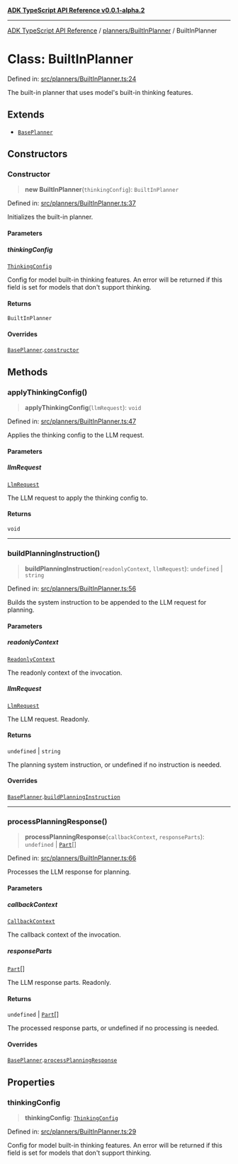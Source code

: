 [**ADK TypeScript API Reference v0.0.1-alpha.2**](../../../README.md)

***

[ADK TypeScript API Reference](../../../modules.md) / [planners/BuiltInPlanner](../README.md) / BuiltInPlanner

# Class: BuiltInPlanner

Defined in: [src/planners/BuiltInPlanner.ts:24](https://github.com/njraladdin/adk-typescript/blob/main/src/planners/BuiltInPlanner.ts#L24)

The built-in planner that uses model's built-in thinking features.

## Extends

- [`BasePlanner`](../../BasePlanner/classes/BasePlanner.md)

## Constructors

### Constructor

> **new BuiltInPlanner**(`thinkingConfig`): `BuiltInPlanner`

Defined in: [src/planners/BuiltInPlanner.ts:37](https://github.com/njraladdin/adk-typescript/blob/main/src/planners/BuiltInPlanner.ts#L37)

Initializes the built-in planner.

#### Parameters

##### thinkingConfig

[`ThinkingConfig`](../../../models/types/interfaces/ThinkingConfig.md)

Config for model built-in thinking features. An error
will be returned if this field is set for models that don't support thinking.

#### Returns

`BuiltInPlanner`

#### Overrides

[`BasePlanner`](../../BasePlanner/classes/BasePlanner.md).[`constructor`](../../BasePlanner/classes/BasePlanner.md#constructor)

## Methods

### applyThinkingConfig()

> **applyThinkingConfig**(`llmRequest`): `void`

Defined in: [src/planners/BuiltInPlanner.ts:47](https://github.com/njraladdin/adk-typescript/blob/main/src/planners/BuiltInPlanner.ts#L47)

Applies the thinking config to the LLM request.

#### Parameters

##### llmRequest

[`LlmRequest`](../../../models/LlmRequest/classes/LlmRequest.md)

The LLM request to apply the thinking config to.

#### Returns

`void`

***

### buildPlanningInstruction()

> **buildPlanningInstruction**(`readonlyContext`, `llmRequest`): `undefined` \| `string`

Defined in: [src/planners/BuiltInPlanner.ts:56](https://github.com/njraladdin/adk-typescript/blob/main/src/planners/BuiltInPlanner.ts#L56)

Builds the system instruction to be appended to the LLM request for planning.

#### Parameters

##### readonlyContext

[`ReadonlyContext`](../../../agents/ReadonlyContext/classes/ReadonlyContext.md)

The readonly context of the invocation.

##### llmRequest

[`LlmRequest`](../../../models/LlmRequest/classes/LlmRequest.md)

The LLM request. Readonly.

#### Returns

`undefined` \| `string`

The planning system instruction, or undefined if no instruction is needed.

#### Overrides

[`BasePlanner`](../../BasePlanner/classes/BasePlanner.md).[`buildPlanningInstruction`](../../BasePlanner/classes/BasePlanner.md#buildplanninginstruction)

***

### processPlanningResponse()

> **processPlanningResponse**(`callbackContext`, `responseParts`): `undefined` \| [`Part`](../../../models/types/interfaces/Part.md)[]

Defined in: [src/planners/BuiltInPlanner.ts:66](https://github.com/njraladdin/adk-typescript/blob/main/src/planners/BuiltInPlanner.ts#L66)

Processes the LLM response for planning.

#### Parameters

##### callbackContext

[`CallbackContext`](../../../agents/CallbackContext/classes/CallbackContext.md)

The callback context of the invocation.

##### responseParts

[`Part`](../../../models/types/interfaces/Part.md)[]

The LLM response parts. Readonly.

#### Returns

`undefined` \| [`Part`](../../../models/types/interfaces/Part.md)[]

The processed response parts, or undefined if no processing is needed.

#### Overrides

[`BasePlanner`](../../BasePlanner/classes/BasePlanner.md).[`processPlanningResponse`](../../BasePlanner/classes/BasePlanner.md#processplanningresponse)

## Properties

### thinkingConfig

> **thinkingConfig**: [`ThinkingConfig`](../../../models/types/interfaces/ThinkingConfig.md)

Defined in: [src/planners/BuiltInPlanner.ts:29](https://github.com/njraladdin/adk-typescript/blob/main/src/planners/BuiltInPlanner.ts#L29)

Config for model built-in thinking features. An error will be returned if this
field is set for models that don't support thinking.
